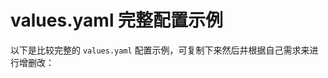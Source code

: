 # values.yaml 完整配置示例

以下是比较完整的 `values.yaml` 配置示例，可复制下来然后并根据自己需求来进行增删改：

<FileBlock file="nginx-ingress-values.yaml" showLineNumbers title="values.yaml" />
